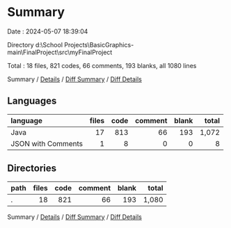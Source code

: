 # Summary

Date : 2024-05-07 18:39:04

Directory d:\\School Projects\\BasicGraphics-main\\FinalProject\\src\\myFinalProject

Total : 18 files,  821 codes, 66 comments, 193 blanks, all 1080 lines

Summary / [Details](details.md) / [Diff Summary](diff.md) / [Diff Details](diff-details.md)

## Languages
| language | files | code | comment | blank | total |
| :--- | ---: | ---: | ---: | ---: | ---: |
| Java | 17 | 813 | 66 | 193 | 1,072 |
| JSON with Comments | 1 | 8 | 0 | 0 | 8 |

## Directories
| path | files | code | comment | blank | total |
| :--- | ---: | ---: | ---: | ---: | ---: |
| . | 18 | 821 | 66 | 193 | 1,080 |

Summary / [Details](details.md) / [Diff Summary](diff.md) / [Diff Details](diff-details.md)